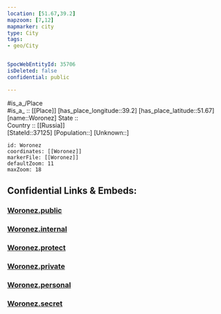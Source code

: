 ```yaml
---
location: [51.67,39.2] 
mapzoom: [7,12] 
mapmarker: city 
type: City
tags:
- geo/City


SpocWebEntityId: 35706
isDeleted: false
confidential: public

---
```

#is_a_/Place  
#is_a_ :: [[Place]] 
[has_place_longitude::39.2] 
[has_place_latitude::51.67] 
[name::Woronez] 
State ::  
Country :: [[Russia]]  
[StateId::37125] 
[Population::] 
[Unknown::] 


```leaflet
id: Woronez
coordinates: [[Woronez]] 
markerFile: [[Woronez]] 
defaultZoom: 11 
maxZoom: 18
```


## Confidential Links & Embeds: 

### [Woronez.public](/_public/\Earth\Continent\Europe\Europe~East\Russia\Russia~Central\Voronezh_Oblast\CityWoronez.public.md) 

### [Woronez.internal](/_internal/\Earth\Continent\Europe\Europe~East\Russia\Russia~Central\Voronezh_Oblast\CityWoronez.internal.md) 

### [Woronez.protect](/_protect/\Earth\Continent\Europe\Europe~East\Russia\Russia~Central\Voronezh_Oblast\CityWoronez.protect.md) 

### [Woronez.private](/_private/\Earth\Continent\Europe\Europe~East\Russia\Russia~Central\Voronezh_Oblast\CityWoronez.private.md) 

### [Woronez.personal](/_personal/\Earth\Continent\Europe\Europe~East\Russia\Russia~Central\Voronezh_Oblast\CityWoronez.personal.md) 

### [Woronez.secret](/_secret/\Earth\Continent\Europe\Europe~East\Russia\Russia~Central\Voronezh_Oblast\CityWoronez.secret.md)

